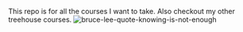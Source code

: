 

This repo is for all the courses I want to take.
Also checkout my other treehouse courses.
![bruce-lee-quote-knowing-is-not-enough](https://user-images.githubusercontent.com/18367400/34956291-1fc369a8-fa31-11e7-8d78-f815cd75f772.jpg)

